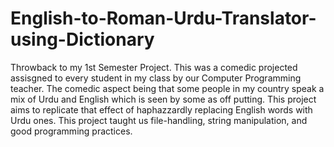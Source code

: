 # English-to-Roman-Urdu-Translator-using-Dictionary
 Throwback to my 1st Semester Project. This was a comedic projected assisgned to every student in my class by our Computer Programming teacher. The comedic aspect being that some people in my country speak a mix of Urdu and English which is seen by some as off putting. This project aims to replicate that effect of haphazzardly replacing English words with Urdu ones. This project taught us file-handling, string manipulation, and good programming practices.
